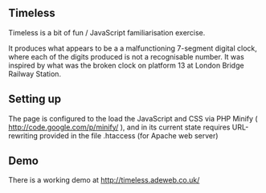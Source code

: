 Timeless
--------

Timeless is a bit of fun / JavaScript familiarisation exercise.

It produces what appears to be a a malfunctioning 7-segment digital clock, where each of the digits produced is not a recognisable number. It was inspired by what was the broken clock on platform 13 at London Bridge Railway Station.

Setting up
----------

The page is configured to the load the JavaScript and CSS via PHP Minify ( http://code.google.com/p/minify/ ), and in its current state requires URL-rewriting provided in the file .htaccess (for Apache web server)


Demo
----
There is a working demo at http://timeless.adeweb.co.uk/

